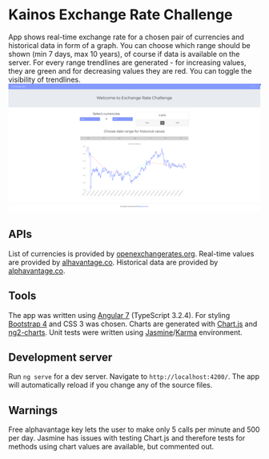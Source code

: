 # Kainos Exchange Rate Challenge

App shows real-time exchange rate for a chosen pair of currencies and historical data in form of a graph. You can choose which range should be shown (min 7 days, max 10 years), of course if data is available on the server. For every range trendlines are generated - for increasing values, they are green and for decreasing values they are red. You can toggle the visibility of trendlines.
![api ss](https://github.com/jpozarycki/kainos-app/blob/master/src/app-screenshot.png)
## APIs

List of currencies is provided by [openexchangerates.org](https://openexchangerates.org/api/currencies.json).
Real-time values are provided by [alhavantage.co](https://www.alphavantage.co/documentation/#currency-exchange).
Historical data are provided by [alphavantage.co](https://www.alphavantage.co/documentation/#fx-daily).

## Tools

The app was written using [Angular 7](https://angular.io/) (TypeScript 3.2.4). For styling [Bootstrap 4](https://v4-alpha.getbootstrap.com/) and CSS 3 was chosen. Charts are generated with [Chart.js](https://www.chartjs.org/) and [ng2-charts](https://valor-software.com/ng2-charts/). Unit tests were written using [Jasmine](https://jasmine.github.io/)/[Karma](https://karma-runner.github.io/4.0/index.html) environment.

## Development server

Run `ng serve` for a dev server. Navigate to `http://localhost:4200/`. The app will automatically reload if you change any of the source files.

## Warnings

Free alphavantage key lets the user to make only 5 calls per minute and 500 per day. Jasmine has issues with testing Chart.js and therefore tests for methods using chart values are available, but commented out.
